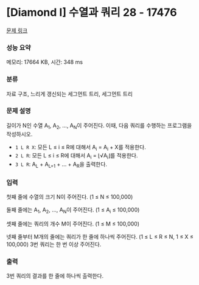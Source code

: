 # [Diamond I] 수열과 쿼리 28 - 17476 

[문제 링크](https://www.acmicpc.net/problem/17476) 

### 성능 요약

메모리: 17664 KB, 시간: 348 ms

### 분류

자료 구조, 느리게 갱신되는 세그먼트 트리, 세그먼트 트리

### 문제 설명

<p>길이가 N인 수열 A<sub>1</sub>, A<sub>2</sub>, ..., A<sub>N</sub>이 주어진다. 이때, 다음 쿼리를 수행하는 프로그램을 작성하시오. </p>

<ul>
	<li><code>1 L R X</code>: 모든 L ≤ i ≤ R에 대해서 A<sub>i</sub> = A<sub>i</sub> + X를 적용한다. </li>
	<li><code>2 L R</code>: 모든 L ≤ i ≤ R에 대해서 A<sub>i</sub> = ⌊√A<sub>i</sub>⌋를 적용한다.</li>
	<li><code>3 L R</code>: A<sub>L</sub> + A<sub>L+1</sub> + ... + A<sub>R</sub>을 출력한다.</li>
</ul>

### 입력 

 <p>첫째 줄에 수열의 크기 N이 주어진다. (1 ≤ N ≤ 100,000)</p>

<p>둘째 줄에는 A<sub>1</sub>, A<sub>2</sub>, ..., A<sub>N</sub>이 주어진다. (1 ≤ A<sub>i</sub> ≤ 100,000)</p>

<p>셋째 줄에는 쿼리의 개수 M이 주어진다. (1 ≤ M ≤ 100,000)</p>

<p>넷째 줄부터 M개의 줄에는 쿼리가 한 줄에 하나씩 주어진다. (1 ≤ L ≤ R ≤ N, 1 ≤ X ≤ 100,000) 3번 쿼리는 한 번 이상 주어진다.</p>

### 출력 

 <p>3번 쿼리의 결과를 한 줄에 하나씩 출력한다.</p>

